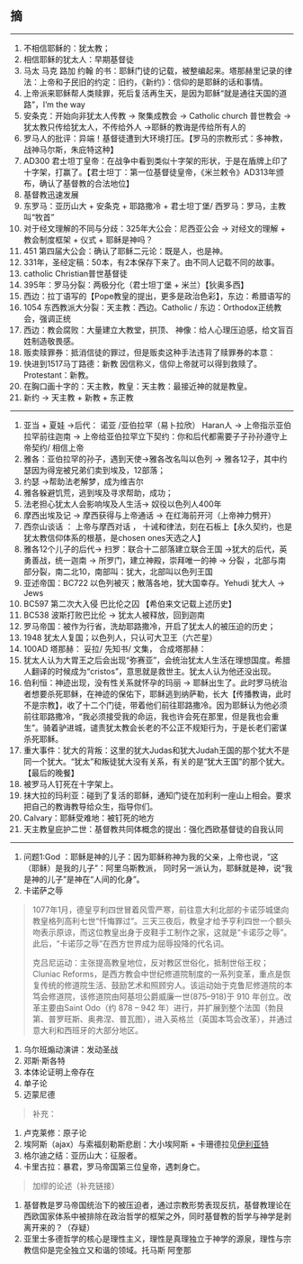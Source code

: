 ## 摘
----


1. 不相信耶稣的：犹太教；
2. 相信耶稣的犹太人：早期基督徒
3. 马太 马克 路加 约翰 的书：耶稣门徒的记载，被整编起来。塔那赫里记录的律法：上帝和子民旧的约定：旧约，《新约》：信仰的是耶稣的话和事情。
4. 上帝派来耶稣帮人类赎罪，死后复活再生天，是因为耶稣“就是通往天国的道路”，I’m the way
5. 安条克：开始向非犹太人传教 -> 聚集成教会 -> Catholic church 普世教会 -> 犹太教只传给犹太人，不传给外人 ->耶稣的教诲是传给所有人的
6. 罗马人的批评：异端！基督徒遭到大环境打压。【罗马的宗教形式：多神教，战神马尔斯，朱庇特这种】
7. AD300 君士坦丁皇帝：在战争中看到类似十字架的形状，于是在盾牌上印了十字架，打赢了。【君士坦丁：第一位基督徒皇帝，《米兰敕令》AD313年颁布，确认了基督教的合法地位】
8. 基督教迅速发展
9. 东罗马：亚历山大 + 安条克 + 耶路撒冷 + 君士坦丁堡/ 西罗马：罗马，主教叫“牧首”
10. 对于经文理解的不同与分歧：325年大公会：尼西亚公会 -> 对经文的理解 + 教会制度框架 + 仪式 + 耶稣是神吗？
11. 451 第四届大公会：确认了耶稣二元论：既是人，也是神。
12. 331年，圣经定稿：50本，有2本保存下来了。由不同人记载不同的故事。
13. catholic Christian普世基督徒
14. 395年：罗马分裂：两极分化（君士坦丁堡 + 米兰）【狄奥多西】
15. 西边：拉丁语写的【Pope教皇的提出，更多是政治色彩】，东边：希腊语写的
16. 1054 东西教派大分裂：天主教：西边。Catholic / 东边：Orthodox正统教会，强调正统
17. 西边：教会腐败：大量建立大教堂，拱顶、 神像：给人心理压迫感，给文盲百姓制造敬畏感。
18. 贩卖赎罪券：抵消信徒的罪过，但是贩卖这种手法违背了赎罪券的本意：
19. 快进到1517马丁路德：新教 因信称义，信仰上帝就可以得到救赎了。Protestant：新教。
20. 在胸口画十字的：天主教，教皇：天主教：最接近神的就是教皇。
21. 新约 -> 天主教 + 新教 + 东正教

-----


1. 亚当 + 夏娃 ->后代： 诺亚 /亚伯拉罕（易卜拉欣） Haran人 -> 上帝指示亚伯拉罕前往迦南 -> 上帝给亚伯拉罕立下契约：你和后代都需要子子孙孙遵守上帝契约/ 相信上帝
2. 雅各：亚伯拉罕的孙子，遇到天使->雅各改名叫以色列 -> 雅各12子，其中约瑟因为得宠被兄弟们卖到埃及，12部落；
3. 约瑟 ->帮助法老解梦，成为维吉尔
4. 雅各躲避饥荒，逃到埃及寻求帮助，成功；
5. 法老担心犹太人会影响埃及人生活-> 奴役以色列人400年
6. 摩西出埃及记 -> 摩西获得与上帝通话 -> 在红海前开河（上帝神力劈开）
7. 西奈山谈话 ： 上帝与摩西对话 ， 十诫和律法，刻在石板上【永久契约，也是犹太教信仰体系的根基，是chosen ones天选之人】
8. 雅各12个儿子的后代-> 扫罗：联合十二部落建立联合王国 ->犹大的后代，英勇善战，统一迦南 -> 所罗门，建立神殿，崇拜唯一的神 -> 分裂 ，北部与南部分裂，南二北10，南部叫：犹大，北部叫以色列王国
9. 亚述帝国：BC722 以色列被灭；散落各地，犹大国幸存。Yehudi 犹大人 -> Jews
10. BC597 第二次大入侵 巴比伦之囚 【希伯来文记载上述历史】
11. BC538 波斯打败巴比伦 -> 犹太人被释放，回到迦南
12. 罗马帝国：被作为行省，洗劫耶路撒冷，开启了犹太人的被压迫的历史；
13. 1948 犹太人复国；以色列人，只认可大卫王（六芒星）
14. 100AD 塔那赫： 妥拉/ 先知书/ 文集， 合成塔那赫：
15. 犹太人认为大胃王之后会出现“弥赛亚”，会统治犹太人生活在理想国度。希腊人翻译的时候成为“cristos”，意思就是救世主。犹太人认为他还没出现。
16. 伯利恒：神迹出现，没有性关系就怀孕的玛丽 -> 耶稣出生了。此时罗马统治者想要杀死耶稣，在神迹的保佑下，耶稣逃到纳萨勒，长大【传播教诲，此时不是宗教】，收了十二个门徒，带着他们前往耶路撒冷。因为耶稣认为他必须前往耶路撒冷，“我必须接受我的命运，我也许会死在那里，但是我也会重生”。骑着驴进城，谴责犹太教会长老的不公正不规矩行为，于是长老们密谋杀死耶稣。
17. 重大事件：犹大的背叛：这里的犹大Judas和犹大Judah王国的那个犹大不是同一个犹大。“犹太”和叛徒犹大没有关系，有关的是“犹大王国”的那个犹大。【最后的晚餐】
18. 被罗马人钉死在十字架上。
19. 抹大拉的玛利亚：碰到了复活的耶稣，通知门徒在加利利一座山上相会。要求把自己的教诲教导给众生，指导你们。
20. Calvary：耶稣受难地：被钉死的地方
21. 天主教皇庇护二世：基督教共同体概念的提出：强化西欧基督徒的自我认同


------


1. 问题1:God ：耶稣是神的儿子：因为耶稣称神为我的父亲，上帝也说，“这（耶稣）是我的儿子”：阿里乌斯教派， 同时另一派认为，耶稣就是神，说“我是神的儿子”是神在“人间的化身”。
2. 卡诺萨之辱


> 1077年1月，德皇亨利四世冒着风雪严寒，前往意大利北部的卡诺莎城堡向教皇格列高利七世“忏悔罪过”。三天三夜后，教皇才给予亨利四世一个额头吻表示原谅，而这位教皇出身于皮鞋手工制作之家，这就是“卡诺莎之辱”。此后，“卡诺莎之辱”在西方世界成为屈辱投降的代名词。
> 
> 克吕尼运动：主张提高教皇地位，反对教区世俗化，抵制世俗王权；Cluniac Reforms，是西方教会中世纪修道院制度的一系列变革，重点是恢复传统的修道院生活、鼓励艺术和照顾穷人。该运动始于克鲁尼修道院的本笃会修道院，该修道院由阿基坦公爵威廉一世(875–918)于 910 年创立。改革主要由Saint Odo（约 878 – 942 年）进行，并扩展到整个法国（勃艮第、普罗旺斯、奥弗涅、普瓦图），进入英格兰（英国本笃会改革），并通过意大利和西班牙的大部分地区。


1. 乌尔班煽动演讲：发动圣战
2. 邓斯·斯各特
3. 本体论证明上帝存在
4. 单子论
5. 迈蒙尼德
> 补充：
1. 卢克莱修：原子论
2.  埃阿斯（ajax）与索福刻勒斯悲剧：大小埃阿斯 + 卡珊德拉见[伊利亚特](../Poems/Illiad.md)
3.  格尔迪之结：亚历山大：征服者。
4.  卡里古拉：暴君，罗马帝国第三位皇帝，遇刺身亡。
> 加缪的论述（补充链接）
1.  基督教是罗马帝国统治下的被压迫者，通过宗教形势表现反抗，基督教理论在西欧国家体系中被排除在政治哲学的框架之外，同时基督教的哲学与神学是剥离开来的？（存疑）
2.  亚里士多德哲学的核心是理性主义，理性是真理独立于神学的源泉，理性与宗教信仰是完全独立又和谐的领域。托马斯 阿奎那
